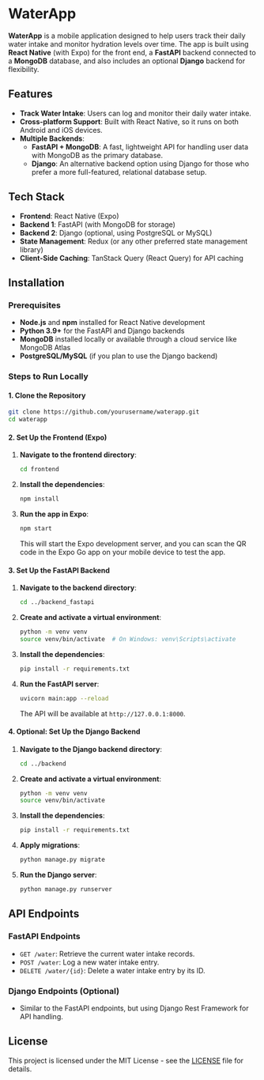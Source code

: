 # WaterApp

**WaterApp** is a mobile application designed to help users track their daily water intake and monitor hydration levels over time. The app is built using **React Native** (with Expo) for the front end, a **FastAPI** backend connected to a **MongoDB** database, and also includes an optional **Django** backend for flexibility.

## Features

- **Track Water Intake**: Users can log and monitor their daily water intake.
- **Cross-platform Support**: Built with React Native, so it runs on both Android and iOS devices.
- **Multiple Backends**:
  - **FastAPI + MongoDB**: A fast, lightweight API for handling user data with MongoDB as the primary database.
  - **Django**: An alternative backend option using Django for those who prefer a more full-featured, relational database setup.

## Tech Stack

- **Frontend**: React Native (Expo)
- **Backend 1**: FastAPI (with MongoDB for storage)
- **Backend 2**: Django (optional, using PostgreSQL or MySQL)
- **State Management**: Redux (or any other preferred state management library)
- **Client-Side Caching**: TanStack Query (React Query) for API caching

## Installation

### Prerequisites

- **Node.js** and **npm** installed for React Native development
- **Python 3.9+** for the FastAPI and Django backends
- **MongoDB** installed locally or available through a cloud service like MongoDB Atlas
- **PostgreSQL/MySQL** (if you plan to use the Django backend)

### Steps to Run Locally

#### 1. Clone the Repository

```bash
git clone https://github.com/yourusername/waterapp.git
cd waterapp
```

#### 2. Set Up the Frontend (Expo)

1. **Navigate to the frontend directory**:
   ```bash
   cd frontend
   ```
2. **Install the dependencies**:
   ```bash
   npm install
   ```
3. **Run the app in Expo**:
   ```bash
   npm start
   ```
   This will start the Expo development server, and you can scan the QR code in the Expo Go app on your mobile device to test the app.

#### 3. Set Up the FastAPI Backend

1. **Navigate to the backend directory**:
   ```bash
   cd ../backend_fastapi
   ```
2. **Create and activate a virtual environment**:
   ```bash
   python -m venv venv
   source venv/bin/activate  # On Windows: venv\Scripts\activate
   ```
3. **Install the dependencies**:
   ```bash
   pip install -r requirements.txt
   ```
4. **Run the FastAPI server**:
   ```bash
   uvicorn main:app --reload
   ```
   The API will be available at `http://127.0.0.1:8000`.

#### 4. Optional: Set Up the Django Backend

1. **Navigate to the Django backend directory**:
   ```bash
   cd ../backend
   ```
2. **Create and activate a virtual environment**:
   ```bash
   python -m venv venv
   source venv/bin/activate
   ```
3. **Install the dependencies**:
   ```bash
   pip install -r requirements.txt
   ```
4. **Apply migrations**:
   ```bash
   python manage.py migrate
   ```
5. **Run the Django server**:
   ```bash
   python manage.py runserver
   ```

## API Endpoints

### FastAPI Endpoints
- `GET /water`: Retrieve the current water intake records.
- `POST /water`: Log a new water intake entry.
- `DELETE /water/{id}`: Delete a water intake entry by its ID.

### Django Endpoints (Optional)
- Similar to the FastAPI endpoints, but using Django Rest Framework for API handling.

## License

This project is licensed under the MIT License - see the [LICENSE](LICENSE) file for details.
